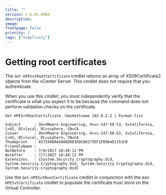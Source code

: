 ```yaml
---
title: ""
version: v 6.01.8964
description:
image: 
frontpage: false
priority: 2
tags: ["Simplivity"]
---
```


Getting root certificates
=========================

The `Get-HPESvtRootCertificate` cmdlet returns an array of X509Certificate2 objects from the vCenter Server. This cmdlet does not require that you authenticate.

When you use this cmdlet, you must independently verify that the certificate is what you expect it to be because the command does not perform validation checks on the certificate.

```
Get-HPESvtRootCertificate -hmsHostname 192.0.2.2 | Format-list

Subject      : OU=VMware Engineering, O=vc-147-50-53, S=California, C=US, DC=local, DC=vsphere, CN=CA
Issuer       : OU=VMware Engineering, O=vc-147-50-53, S=California, C=US, DC=local, DC=vsphere, CN=CA
Thumbprint   : 83754908A5088D883FBC86275EF1FD964E2153C0
FriendlyName :
NotBefore    : 7/9/2017 10:48:12 PM
NotAfter     : 7/7/2027 10:48:12 PM
Extensions   : {System.Security.Cryptography.Oid, System.Security.Cryptography.Oid, System.Security.Cryptography.Oid, System.Security.Cryptography.Oid}
```

Use the `Get-HPESvtRootCertificate` cmdlet in conjunction with the `Add-HPESvtCertificate` cmdlet to populate the certificate trust store on the Virtual Controller.

